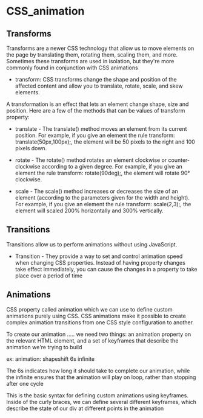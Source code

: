 # CSS_animation
## Transforms
Transforms are a newer CSS technology that allow us to move elements on the page by translating them, rotating them, scaling them, and more. Sometimes these transforms are used in isolation, but they're more commonly found in conjunction with CSS animations

- transform: CSS transforms change the shape and position of the affected content and allow you
to translate, rotate, scale, and skew elements.

A transformation is an effect that lets an element change shape, size and position. Here are a few of the methods that can be values of transform property:

- translate - The translate() method moves an element from its current position. For example, if you give an element the rule transform: translate(50px,100px);, the element will be 50 pixels to the right and 100 pixels down.

- rotate - The rotate() method rotates an element clockwise or counter-clockwise according to a given degree. For example, if you give an element the rule transform: rotate(90deg);, the element will rotate 90° clockwise.

- scale - The scale() method increases or decreases the size of an element (according to the parameters given for the width and height). For example, if you give an element the rule transform: scale(2,3);, the element will scaled 200% horizontally and 300% vertically.

## Transitions
Transitions allow us to perform animations without using JavaScript.

- Transition - They provide a way to set and control animation speed when changing CSS properties. Instead of having property changes take effect immediately, you can cause the changes in a property to take place over a period of time

## Animations
CSS property called animation which we can use to define custom animations purely using CSS. CSS animations make it possible to create complex animation transitions from one CSS style configuration to another.

To create our animation ..... we need two things: an animation property on the relevant HTML element, and a set of keyframes that describe the animation we're trying to build

ex: animation: shapeshift 6s infinite

The 6s indicates how long it should take to complete our animation, while the infinite ensures that the animation will play on loop, rather than stopping after one cycle

This is the basic syntax for defining custom animations using keyframes. Inside of the curly braces, we can define several different keyframes, which describe the state of our div at different points in the animation


